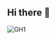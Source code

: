 ## Hi there 👋

![GH1](https://github.com/user-attachments/assets/9c4e6939-0634-43a7-bfb7-e6d88e109ccb)

<!--
Here are some ideas to get you started:

- 🔭 I’m currently working on ...
- 🌱 I’m currently learning ...
- 👯 I’m looking to collaborate on ...
- 🤔 I’m looking for help with ...
- 💬 Ask me about ...
- 📫 How to reach me: ...
- 😄 Pronouns: ...
- ⚡ Fun fact: ...
-->
